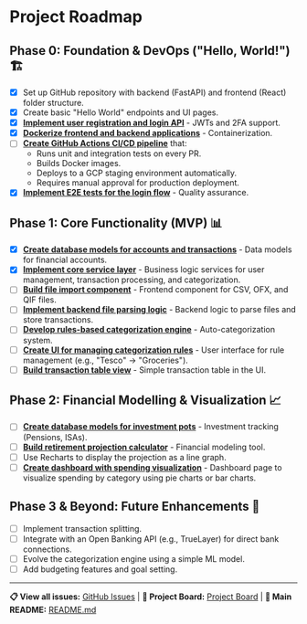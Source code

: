 # Project Roadmap

## Phase 0: Foundation & DevOps ("Hello, World!") 🏗️

- [x] Set up GitHub repository with backend (FastAPI) and frontend (React) folder structure.
- [x] Create basic "Hello World" endpoints and UI pages.
- [x] [**Implement user registration and login API**](https://github.com/otherjamesbrown/TheTally/issues/2) - JWTs and 2FA support.
- [x] [**Dockerize frontend and backend applications**](https://github.com/otherjamesbrown/TheTally/issues/5) - Containerization.
- [ ] [**Create GitHub Actions CI/CD pipeline**](https://github.com/otherjamesbrown/TheTally/issues/6) that:
  - Runs unit and integration tests on every PR.
  - Builds Docker images.
  - Deploys to a GCP staging environment automatically.
  - Requires manual approval for production deployment.
- [x] [**Implement E2E tests for the login flow**](https://github.com/otherjamesbrown/TheTally/issues/7) - Quality assurance.

## Phase 1: Core Functionality (MVP) 📊

- [x] [**Create database models for accounts and transactions**](https://github.com/otherjamesbrown/TheTally/issues/3) - Data models for financial accounts.
- [x] [**Implement core service layer**](https://github.com/otherjamesbrown/TheTally/issues/8) - Business logic services for user management, transaction processing, and categorization.
- [ ] [**Build file import component**](https://github.com/otherjamesbrown/TheTally/issues/9) - Frontend component for CSV, OFX, and QIF files.
- [ ] [**Implement backend file parsing logic**](https://github.com/otherjamesbrown/TheTally/issues/10) - Backend logic to parse files and store transactions.
- [ ] [**Develop rules-based categorization engine**](https://github.com/otherjamesbrown/TheTally/issues/11) - Auto-categorization system.
- [ ] [**Create UI for managing categorization rules**](https://github.com/otherjamesbrown/TheTally/issues/12) - User interface for rule management (e.g., "Tesco" -> "Groceries").
- [ ] [**Build transaction table view**](https://github.com/otherjamesbrown/TheTally/issues/13) - Simple transaction table in the UI.

## Phase 2: Financial Modelling & Visualization 📈

- [ ] [**Create database models for investment pots**](https://github.com/otherjamesbrown/TheTally/issues/14) - Investment tracking (Pensions, ISAs).
- [ ] [**Build retirement projection calculator**](https://github.com/otherjamesbrown/TheTally/issues/15) - Financial modeling tool.
- [ ] Use Recharts to display the projection as a line graph.
- [ ] [**Create dashboard with spending visualization**](https://github.com/otherjamesbrown/TheTally/issues/16) - Dashboard page to visualize spending by category using pie charts or bar charts.

## Phase 3 & Beyond: Future Enhancements 🚀

- [ ] Implement transaction splitting.
- [ ] Integrate with an Open Banking API (e.g., TrueLayer) for direct bank connections.
- [ ] Evolve the categorization engine using a simple ML model.
- [ ] Add budgeting features and goal setting.

---

**📋 View all issues:** [GitHub Issues](https://github.com/otherjamesbrown/TheTally/issues) | **🎯 Project Board:** [Project Board](https://github.com/otherjamesbrown/TheTally/projects) | **📖 Main README:** [README.md](../README.md)
